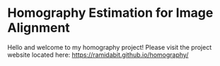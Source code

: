 # Homography Estimation for Image Alignment

Hello and welcome to my homography project! Please visit the project website located here: https://ramidabit.github.io/homography/
